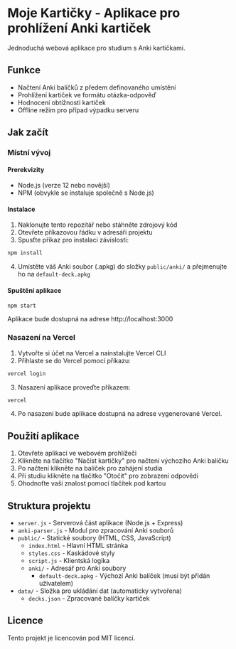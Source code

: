 # Moje Kartičky - Aplikace pro prohlížení Anki kartiček

Jednoduchá webová aplikace pro studium s Anki kartičkami.

## Funkce

- Načtení Anki balíčků z předem definovaného umístění
- Prohlížení kartiček ve formátu otázka-odpověď
- Hodnocení obtížnosti kartiček
- Offline režim pro případ výpadku serveru

## Jak začít

### Místní vývoj

#### Prerekvizity

- Node.js (verze 12 nebo novější)
- NPM (obvykle se instaluje společně s Node.js)

#### Instalace

1. Naklonujte tento repozitář nebo stáhněte zdrojový kód
2. Otevřete příkazovou řádku v adresáři projektu
3. Spusťte příkaz pro instalaci závislostí:

```bash
npm install
```

4. Umístěte váš Anki soubor (.apkg) do složky `public/anki/` a přejmenujte ho na `default-deck.apkg`

#### Spuštění aplikace

```bash
npm start
```

Aplikace bude dostupná na adrese http://localhost:3000

### Nasazení na Vercel

1. Vytvořte si účet na Vercel a nainstalujte Vercel CLI
2. Přihlaste se do Vercel pomocí příkazu:

```bash
vercel login
```

3. Nasazení aplikace proveďte příkazem:

```bash
vercel
```

4. Po nasazení bude aplikace dostupná na adrese vygenerované Vercel.

## Použití aplikace

1. Otevřete aplikaci ve webovém prohlížeči
2. Klikněte na tlačítko "Načíst kartičky" pro načtení výchozího Anki balíčku
3. Po načtení klikněte na balíček pro zahájení studia
4. Při studiu klikněte na tlačítko "Otočit" pro zobrazení odpovědi
5. Ohodnoťte vaši znalost pomocí tlačítek pod kartou

## Struktura projektu

- `server.js` - Serverová část aplikace (Node.js + Express)
- `anki-parser.js` - Modul pro zpracování Anki souborů
- `public/` - Statické soubory (HTML, CSS, JavaScript)
  - `index.html` - Hlavní HTML stránka
  - `styles.css` - Kaskádové styly
  - `script.js` - Klientská logika
  - `anki/` - Adresář pro Anki soubory
    - `default-deck.apkg` - Výchozí Anki balíček (musí být přidán uživatelem)
- `data/` - Složka pro ukládání dat (automaticky vytvořena)
  - `decks.json` - Zpracované balíčky kartiček

## Licence

Tento projekt je licencován pod MIT licencí.
